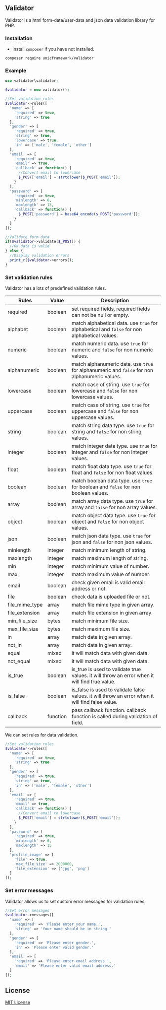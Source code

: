 ## Validator

  Validator is a html form-data/user-data and json data validation library for PHP.

### Installation

  - Install `composer` if you have not installed.

```shell
composer require unicframework/validator
```

### Example

```php
use validator\validator;

$validator = new validator();

//Set validation rules
$validator->rules([
  'name' => [
    'required' => true,
    'string' => true
  ],
  'gender' => [
    'required' => true,
    'string' => true,
    'lowercase' => true,
    'in' => ['male', 'female', 'other']
  ],
  'email' => [
    'required' => true,
    'email' => true,
    'callback' => function() {
      //Convert email to lowercase
      $_POST['email'] = strtolower($_POST['email']);
    }
  ],
  'password' => [
    'required' => true,
    'minlength' => 6,
    'maxlength' => 15,
    'callback' => function() {
      $_POST['password'] = base64_encode($_POST['password']);
    }
  ]
]);

//Validate form data
if($validator->validate($_POST)) {
  //Ok data is valid
} else {
  //Display validation errors
  print_r($validator->errors();
}
```

### Set validation rules

  Validator has a lots of predefined validation rules.

| Rules          | Value    | Description |
|----------------|----------|-------------|
| required       | boolean  | set required fields, required fields can not be null or empty. |
| alphabet       | boolean  | match alphabetical data. use `true` for alphabetical and `false` for non alphabetical values. |
| numeric        | boolean  | match numeric data. use `true` for numeric and `false` for non numeric values. |
| alphanumeric   | boolean  | match alphanumeric data. use `true` for alphanumeric and `false` for non alphanumeric values. |
| lowercase      | boolean  | match case of string. use `true` for lowercase and `false` for non lowercase values. |
| uppercase      | boolean  | match case of string. use `true` for uppercase and `false` for non uppercase values. |
| string         | boolean  | match string data type. use `true` for string and `false` for non string values. |
| integer        | boolean  | match integer data type. use `true` for integer and `false` for non integer values. |
| float          | boolean  | match float data type. use `true` for float and `false` for non float values. |
| boolean        | boolean  | match boolean data type. use `true` for boolean and `false` for non boolean values. |
| array          | boolean  | match array data type. use `true` for array and `false` for non array values. |
| object         | boolean  | match object data type. use `true` for object and `false` for non object values. |
| json           | boolean  | match json data type. use `true` for json and `false` for non json values. |
| minlength      | integer  | match minimum length of string. |
| maxlength      | integer  | match maximum length of string. |
| min            | integer  | match minimum value of number. |
| max            | integer  | match maximum value of number. |
| email          | boolean  | check given email is valid email address or not. |
| file           | boolean  | check data is uploaded file or not. |
| file_mime_type | array    | match file mime type in given array. |
| file_extension | array    | match file extension in given array. |
| min_file_size  | bytes    | match minimum file size. |
| max_file_size  | bytes    | match maximum file size. |
| in             | array    | match data in given array. |
| not_in         | array    | match data in given array. |
| equal          | mixed    | it will match data with given data. |
| not_equal      | mixed    | it will match data with given data. |
| is_true        | boolean  | is_true is used to validate true values. it will throw an error when it will find true value. |
| is_false       | boolean  | is_false is used to validate false values. it will throw an error when it will find false value. |
| callback       | function | pass callback function. callback function is called during validation of field. |


  We can set rules for data validation.

```php
//Set validation rules
$validator->rules([
  'name' => [
    'required' => true,
    'string' => true
  ],
  'gender' => [
    'required' => true,
    'string' => true,
    'in' => ['male', 'female', 'other']
  ],
  'email' => [
    'required' => true,
    'email' => true,
    'callback' => function() {
      //Convert email to lowercase
      $_POST['email'] = strtolower($_POST['email']);
    }
  ],
  'password' => [
    'required' => true,
    'minlength' => 6,
    'maxlength' => 15
  ],
  'profile_image' => [
    'file' => true,
    'max_file_size' => 2000000,
    'file_extension' => ['jpg', 'png']
  ]
]);
```

### Set error messages

  Validator allows us to set custom error messages for validation rules.

```php
//Set error messages
$validator->messages([
  'name' => [
    'required' => 'Please enter your name.',
    'string' => 'Your name should be in string.'
  ],
  'gender' => [
    'required' => 'Please enter gender.',
    'in' => 'Please enter valid gender.'
  ],
  'email' => [
    'required' => 'Please enter email address.',
    'email' => 'Please enter valid email address.'
  ]
]);
```

## License

  [MIT License](https://github.com/unicframework/validator/blob/main/LICENSE)
